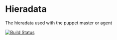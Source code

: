 Hieradata
====

The hieradata used with the puppet master or agent

[![Build Status](https://travis-ci.org/iszak/hieradata.svg)](https://travis-ci.org/iszak/hieradata)
